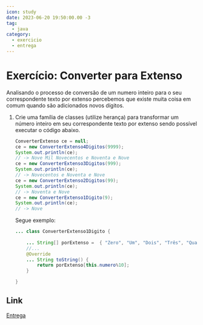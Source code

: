 ```yaml
---
icon: study
date: 2023-06-20 19:50:00.00 -3
tag:
  - java
category:
  - exercicio
  - entrega
---
```


# Exercício: Converter para Extenso

Analisando o processo de conversão de um numero inteiro para o seu correspondente texto por extenso percebemos que existe muita coisa em comum quando são adicionados novos dígitos.

1. Crie uma família de classes (utilize herança) para transformar um número inteiro em seu correspondente texto por extenso sendo possível executar o código abaixo.

    ```java
    ConverterExtenso ce = null;
    ce = new ConverterExtenso4Digitos(9999);
    System.out.println(ce);
    // -> Nove Mil Novecentos e Noventa e Nove
    ce = new ConverterExtenso3Digitos(999);
    System.out.println(ce);
    // -> Novecentos e Noventa e Nove
    ce = new ConverterExtenso2Digitos(99);
    System.out.println(ce);
    // -> Noventa e Nove
    ce = new ConverterExtenso1Digito(9);
    System.out.println(ce);
    // -> Nove
    ```
    Segue exemplo:

    ```java
    ... class ConverterExtenso1Digito {
       
        ... String[] porExtenso =  { "Zero", "Um", "Dois", "Três", "Quatro", "Cinco", "Seis", "Sete", "Oito", "Nove", "Dez" };
        //...
        @Override
        ... String toString() {
            return porExtenso[this.numero%10];
        }

    }

    ```
## Link

[Entrega](https://classroom.github.com/a/rZNkgSnQ)